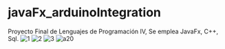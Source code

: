 # javaFx_arduinoIntegration
Proyecto Final de Lenguajes de Programación IV, Se emplea JavaFx, C++, Sql.
![1](https://user-images.githubusercontent.com/21239660/41096329-87fc017e-6a11-11e8-87aa-164ac1ef8950.png)
![2](https://user-images.githubusercontent.com/21239660/41096330-881f63c6-6a11-11e8-9396-1006bcd71a28.png)
![3](https://user-images.githubusercontent.com/21239660/41096331-88403038-6a11-11e8-8285-cdb7e8d08850.png)
![a20](https://user-images.githubusercontent.com/21239660/41096352-98751e1e-6a11-11e8-90af-782be165dac7.png)
